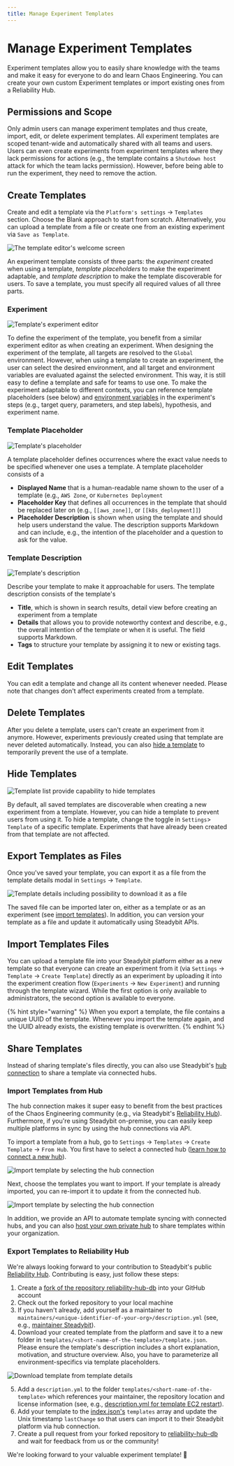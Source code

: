 ```yaml
---
title: Manage Experiment Templates
---
```


# Manage Experiment Templates

Experiment templates allow you to easily share knowledge with the teams and make it easy for everyone to do and learn Chaos Engineering. You can create your own custom Experiment templates or import existing ones from a Reliability Hub.

## Permissions and Scope

Only admin users can manage experiment templates and thus create, import, edit, or delete experiment templates. All experiment templates are scoped tenant-wide and automatically shared with all teams and users. Users can even create experiments from experiment templates where they lack permissions for actions (e.g., the template contains a `Shutdown host` attack for which the team lacks permission). However, before being able to run the experiment, they need to remove the action.

## Create Templates

Create and edit a template via the `Platform's settings` -> `Templates` section. Choose the Blank approach to start from scratch. Alternatively, you can upload a template from a file or create one from an existing experiment via `Save as Template`.

![The template editor's welcome screen](template-editor.png)

An experiment template consists of three parts: the _experiment_ created when using a template, _template placeholders_ to make the experiment adaptable, and _template description_ to make the template discoverable for users. To save a template, you must specify all required values of all three parts.

### Experiment

![Template's experiment editor](template-editor-experiment.png)

To define the experiment of the template, you benefit from a similar experiment editor as when creating an experiment. When designing the experiment of the template, all targets are resolved to the `Global` environment. However, when using a template to create an experiment, the user can select the desired environment, and all target and environment variables are evaluated against the selected environment. This way, it is still easy to define a template and safe for teams to use one. To make the experiment adaptable to different contexts, you can reference template placeholders (see below) and [environment variables](../../use-steadybit/experiments/design.md#basic-elements) in the experiment's steps (e.g., target query, parameters, and step labels), hypothesis, and experiment name.

### Template Placeholder

![Template's placeholder](template-editor-placeholder.png)

A template placeholder defines occurrences where the exact value needs to be specified whenever one uses a template. A template placeholder consists of a

* **Displayed Name** that is a human-readable name shown to the user of a template (e.g., `AWS Zone`, or `Kubernetes Deployment`
* **Placeholder Key** that defines all occurrences in the template that should be replaced later on (e.g., `[[aws_zone]]`, or `[[k8s_deployment]]`)
* **Placeholder Description** is shown when using the template and should help users understand the value. The description supports Markdown and can include, e.g., the intention of the placeholder and a question to ask for the value.

### Template Description

![Template's description](template-editor-description.png)

Describe your template to make it approachable for users. The template description consists of the template's

* **Title**, which is shown in search results, detail view before creating an experiment from a template
* **Details** that allows you to provide noteworthy context and describe, e.g., the overall intention of the template or when it is useful. The field supports Markdown.
* **Tags** to structure your template by assigning it to new or existing tags.

## Edit Templates

You can edit a template and change all its content whenever needed. Please note that changes don't affect experiments created from a template.

## Delete Templates

After you delete a template, users can't create an experiment from it anymore. However, experiments previously created using that template are never deleted automatically. Instead, you can also [hide a template](./#hide-a-template) to temporarily prevent the use of a template.

## Hide Templates

![Template list provide capability to hide templates](template-hide.png)

By default, all saved templates are discoverable when creating a new experiment from a template. However, you can hide a template to prevent users from using it. To hide a template, change the toggle in `Settings`> `Template` of a specific template. Experiments that have already been created from that template are not affected.

## Export Templates as Files

Once you've saved your template, you can export it as a file from the template details modal in `Settings` -> `Template`.

![Template details including possibility to download it as a file](template-export-file.png)

The saved file can be imported later on, either as a template or as an experiment (see [import templates](./#import-templates-files)). In addition, you can version your template as a file and update it automatically using Steadybit APIs.

## Import Templates Files

You can upload a template file into your Steadybit platform either as a new template so that everyone can create an experiment from it (via `Settings` -> `Template` -> `Create Template`) directly as an experiment by uploading it into the experiment creation flow (`Experiments` -> `New Experiment`) and running through the template wizard. While the first option is only available to administrators, the second option is available to everyone.

{% hint style="warning" %}
When you export a template, the file contains a unique UUID of the template. Whenever you import the template again, and the UUID already exists, the existing template is overwritten.
{% endhint %}

## Share Templates

Instead of sharing template's files directly, you can also use Steadybit's [hub connection](../../integrate-with-steadybit/hubs/) to share a template via connected hubs.

### Import Templates from Hub

The hub connection makes it super easy to benefit from the best practices of the Chaos Engineering community (e.g., via Steadybit's [Reliability Hub](https://hub.steadybit.com/)). Furthermore, if you're using Steadybit on-premise, you can easily keep multiple platforms in sync by using the hub connections via API.

To import a template from a hub, go to `Settings` -> `Templates` -> `Create Template` -> `From Hub`. You first have to select a connected hub ([learn how to connect a new hub](../../integrate-with-steadybit/hubs/#connect-new-hubs)).

![Import template by selecting the hub connection](template-share-1.png)

Next, choose the templates you want to import. If your template is already imported, you can re-import it to update it from the connected hub.

![Import template by selecting the hub connection](template-share-2.png)

In addition, we provide an API to automate template syncing with connected hubs, and you can also [host your own private hub](../../integrate-with-steadybit/hubs/#host-your-own-hub) to share templates within your organization.

### Export Templates to Reliability Hub

We're always looking forward to your contribution to Steadybit's public [Reliability Hub](https://hub.steadybit.com/). Contributing is easy, just follow these steps:

1. Create a [fork of the repository reliability-hub-db](https://github.com/steadybit/reliability-hub-db/fork) into your GitHub account
2. Check out the forked repository to your local machine
3. If you haven't already, add yourself as a maintainer to `maintainers/<unique-identifier-of-your-org>/description.yml` (see, e.g., [maintainer Steadybit](https://github.com/steadybit/reliability-hub-db/blob/main/maintainers/com.steadybit/description.yml)).
4. Download your created template from the platform and save it to a new folder in `templates/<short-name-of-the-template>/template.json`. Please ensure the template's description includes a short explanation, motivation, and structure overview. Also, you have to parameterize all environment-specifics via template placeholders.

![Download template from template details](template-details.png)

5. Add a `description.yml` to the folder `templates/<short-name-of-the-template>` which references your maintainer, the repository location and license information (see, e.g., [description.yml for template EC2 restart](https://github.com/steadybit/reliability-hub-db/blob/main/templates/aws-ec2.ec2-restart/description.yml)).
6. Add your template to the [index.json's](https://github.com/steadybit/reliability-hub-db/blob/main/index.json) `templates` array and update the Unix timestamp `lastChange` so that users can import it to their Steadybit platform via hub connection.
7. Create a pull request from your forked repository to [reliability-hub-db](https://github.com/steadybit/reliability-hub-db) and wait for feedback from us or the community!

We're looking forward to your valuable experiment template! 🎉
